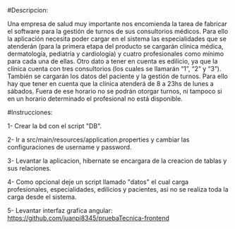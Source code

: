 #Descripcion:

Una empresa de salud muy importante nos encomienda la tarea de fabricar el software para la gestión
de turnos de sus consultorios médicos. Para ello la aplicación necesita poder cargar en el sistema las
especialidades que se atenderán (para la primera etapa del producto se cargarán clínica médica,
dermatología, pediatría y cardiología) y cuatro profesionales como mínimo para cada una de ellas. Otro
dato a tener en cuenta es edilicio, ya que la clínica cuenta con tres consultorios (los cuales se llamarán
“1”, “2” y “3”). También se cargarán los datos del paciente y la gestión de turnos. Para ello hay que
tener en cuenta que la clínica atenderá de 8 a 23hs de lunes a sábados. Fuera de ese horario no se
podrán otorgar turnos, ni tampoco si en un horario determinado el profesional no está disponible.

#Instrucciones:

1- Crear la bd con el script "DB".

2- Ir a src/main/resources/application.properties y cambiar las configuraciones de username y password.

3- Levantar la aplicacion, hibernate se encargara de la creacion de tablas y sus relaciones.

4- Como opcional deje un script llamado "datos" el cual carga profesionales, especialidades, edilicios y pacientes, asi no se realiza toda la carga desde el sistema.

5- Levantar interfaz grafica angular: https://github.com/juanpi8345/pruebaTecnica-frontend
